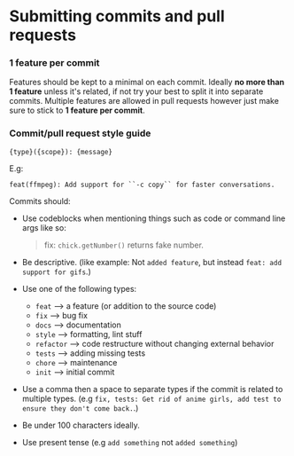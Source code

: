 # Submitting commits and pull requests

### 1 feature per commit
Features should be kept to a minimal on each commit. Ideally **no more than 1 feature** unless it's related, if not try your best to split it into separate commits. Multiple features are allowed in pull requests however just make sure to stick to **1 feature per commit**.

### Commit/pull request style guide
```
{type}({scope}): {message}
```
E.g:
```
feat(ffmpeg): Add support for ``-c copy`` for faster conversations.
```

Commits should:
- Use codeblocks when mentioning things such as code or command line args like so: 

  > fix: ``chick.getNumber()`` returns fake number.

- Be descriptive. (like example: Not `added feature`, but instead ``feat: add support for gifs``.)
- Use one of the following types:
  - ``feat`` --> a feature (or addition to the source code)
  - ``fix`` --> bug fix
  - ``docs`` --> documentation
  - ``style`` --> formatting, lint stuff
  - ``refactor`` --> code restructure without changing external behavior
  - ``tests`` --> adding missing tests
  - ``chore`` --> maintenance
  - ``init`` --> initial commit

- Use a comma then a space to separate types if the commit is related to multiple types. (e.g ``fix, tests: Get rid of anime girls, add test to ensure they don't come back.``.)
- Be under 100 characters ideally.
- Use present tense (e.g ``add something`` not ``added something``)